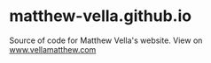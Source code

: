 # matthew-vella.github.io

Source of code for Matthew Vella's website.
View on www.vellamatthew.com
